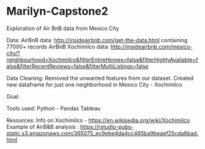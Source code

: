 # Marilyn-Capstone2

Exploration of Air BnB data from Mexico City 

Data:
AirBnB data: http://insideairbnb.com/get-the-data.html containing 77000+ records 
AirBnB Xochimilco data: http://insideairbnb.com/mexico-city/?neighbourhood=Xochimilco&filterEntireHomes=false&filterHighlyAvailable=false&filterRecentReviews=false&filterMultiListings=false

Data Cleaning:
Removed the unwanted features from our dataset.
Created new dataframe for just one neighborhood in Mexico City - Xochimilco 

Goal: 


Tools used:
Python - Pandas 
Tableau 

Resources: 
Info on Xochimilco - https://en.wikipedia.org/wiki/Xochimilco
Example of AirB&B analysis : https://rstudio-pubs-static.s3.amazonaws.com/365075_ec9ebe4da4cc465ba9beaef25cda6bad.html
